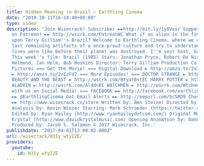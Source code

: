 ```yaml
---
title: Hidden Meaning in Brazil – Earthling Cinema
date: "2019-10-11T16:18:40+08:00"
type: video
description: 'Join Wisecrack! Subscribe! ►►http://bit.ly/1y8Veir Support Wisecrack
  on Patreon! ►► http://wscrk.com/PatreonWC What if an alien in the future stumbled
  upon Terry Gilliam''s Brazil? Welcome to Earthling Cinema, where we examine the
  last remaining artifacts of a once-proud culture and try to understand what human
  lives were like before their planet was destroyed. I''m your host, Garyx Wormuloid.
  This week''s film: Brazil (1985) Stars: Jonathan Pryce, Robert De Niro, Katherine
  Helmond, Ian Holm, Bob Hoskins Director: Terry Gilliam Production Co: Embassy International
  Pictures === Get the Movie! === Digital Download ► http://amzn.to/2nIoH7k DVD/Blu-ray
  ► http://amzn.to/2nIzFd7 === More Episodes! === DOCTOR STRANGE ► http://wscrk.com/DrStrngEC
  BEAUTY AND THE BEAST ► http://wscrk.com/BtyatBstEC HARRY POTTER ► http://wscrk.com/HryPtrEC
  ALADDIN ► http://wscrk.com/AlddnEC WATCHMEN ► http://wscrk.com/WtchmnEC === Connect
  with us on Social Media! === FACEBOOK ►► http://facebook.com/earthlingcinema TWITTER
  ►► @EarthlingCinema Get Email Alerts ►► http://eepurl.com/bcSRD9 Check out our Merch!
  ►► http://www.wisecrack.co/store Written by: Ben Steiner Directed by: Jared Bauer
  Analysis by: Kevin Winzer Starring: Mark Schroeder (https://twitter.com/mark_schroeder)
  Edited by: Ryan Hailey (http://www.ryanhaileydotcom.com/) Original Music by: David
  Krystal (http://www.davidkrystalmusic.com) Opening Animation by: Danny Rapaport
  Produced by: Jacob S. Salamon © 2017 Wisecrack, Inc.'
publishdate: "2017-04-01T13:00:02.000Z"
url: /wisecrack/H3Iy_wtyIZE/
providers:
  youtube:
    id: H3Iy_wtyIZE
---
```

